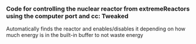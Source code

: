 ### Code for controlling the nuclear reactor from extremeReactors using the computer port and cc: Tweaked
Automatically finds the reactor and enables/disables it depending on how much energy is in the built-in buffer to not waste energy
